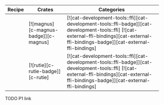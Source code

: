 | Recipe | Crates | Categories |
|--------|--------|------------|
|  | [![magnus][c-magnus-badge]][c-magnus] | [![cat-development-tools::ffi][cat-development-tools::ffi-badge]][cat-development-tools::ffi] [![cat-external-ffi-bindings][cat-external-ffi-bindings-badge]][cat-external-ffi-bindings] |
|  | [![rutie][c-rutie-badge]][c-rutie] | [![cat-development-tools::ffi][cat-development-tools::ffi-badge]][cat-development-tools::ffi] [![cat-external-ffi-bindings][cat-external-ffi-bindings-badge]][cat-external-ffi-bindings] |

<div class="hidden">
TODO P1 link
</div>

